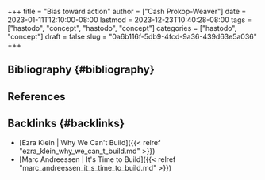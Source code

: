 +++
title = "Bias toward action"
author = ["Cash Prokop-Weaver"]
date = 2023-01-11T12:10:00-08:00
lastmod = 2023-12-23T10:40:28-08:00
tags = ["hastodo", "concept", "hastodo", "concept"]
categories = ["hastodo", "concept"]
draft = false
slug = "0a6b116f-5db9-4fcd-9a36-439d63e5a036"
+++

## Bibliography {#bibliography}

## References

<style>.csl-entry{text-indent: -1.5em; margin-left: 1.5em;}</style><div class="csl-bib-body">
</div>



## Backlinks {#backlinks}

-   [Ezra Klein | Why We Can't Build]({{< relref "ezra_klein_why_we_can_t_build.md" >}})
-   [Marc Andreessen | It's Time to Build]({{< relref "marc_andreessen_it_s_time_to_build.md" >}})
